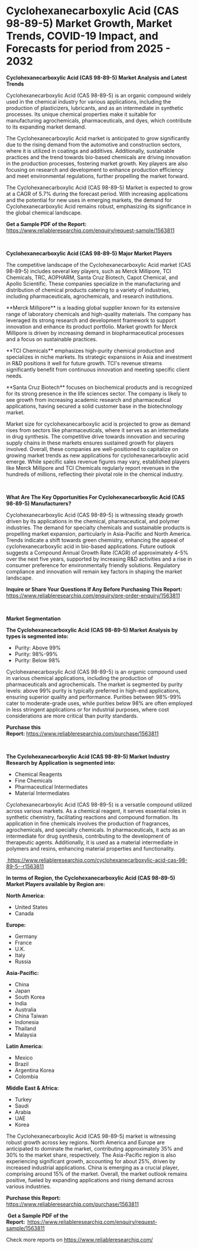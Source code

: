 <p><h1>Cyclohexanecarboxylic Acid (CAS 98-89-5) Market Growth, Market Trends, COVID-19 Impact, and Forecasts for period from 2025 - 2032</h1></p><p><strong>Cyclohexanecarboxylic Acid (CAS 98-89-5) Market Analysis and Latest Trends</strong></p>
<p><p>Cyclohexanecarboxylic Acid (CAS 98-89-5) is an organic compound widely used in the chemical industry for various applications, including the production of plasticizers, lubricants, and as an intermediate in synthetic processes. Its unique chemical properties make it suitable for manufacturing agrochemicals, pharmaceuticals, and dyes, which contribute to its expanding market demand.</p><p>The Cyclohexanecarboxylic Acid market is anticipated to grow significantly due to the rising demand from the automotive and construction sectors, where it is utilized in coatings and additives. Additionally, sustainable practices and the trend towards bio-based chemicals are driving innovation in the production processes, fostering market growth. Key players are also focusing on research and development to enhance production efficiency and meet environmental regulations, further propelling the market forward.</p><p>The Cyclohexanecarboxylic Acid (CAS 98-89-5) Market is expected to grow at a CAGR of 5.7% during the forecast period. With increasing applications and the potential for new uses in emerging markets, the demand for Cyclohexanecarboxylic Acid remains robust, emphasizing its significance in the global chemical landscape.</p></p>
<p><strong>Get a Sample PDF of the Report:&nbsp;</strong> <a href="https://www.reliableresearchiq.com/enquiry/request-sample/1563811?utm_campaign=3262&utm_medium=2&utm_source=Github&utm_content=ia&utm_term=02042025&utm_id=cyclohexanecarboxylic-acid-cas-98-89-5">https://www.reliableresearchiq.com/enquiry/request-sample/1563811</a></p>
<p>&nbsp;</p>
<p><strong>Cyclohexanecarboxylic Acid (CAS 98-89-5) Major Market Players</strong></p>
<p><p>The competitive landscape of the Cyclohexanecarboxylic Acid market (CAS 98-89-5) includes several key players, such as Merck Millipore, TCI Chemicals, TRC, AOPHARM, Santa Cruz Biotech, Capot Chemical, and Apollo Scientific. These companies specialize in the manufacturing and distribution of chemical products catering to a variety of industries, including pharmaceuticals, agrochemicals, and research institutions.</p><p>**Merck Millipore** is a leading global supplier known for its extensive range of laboratory chemicals and high-quality materials. The company has leveraged its strong research and development framework to support innovation and enhance its product portfolio. Market growth for Merck Millipore is driven by increasing demand in biopharmaceutical processes and a focus on sustainable practices.</p><p>**TCI Chemicals** emphasizes high-purity chemical production and specializes in niche markets. Its strategic expansions in Asia and investment in R&D positions it well for future growth. TCI's revenue streams significantly benefit from continuous innovation and meeting specific client needs.</p><p>**Santa Cruz Biotech** focuses on biochemical products and is recognized for its strong presence in the life sciences sector. The company is likely to see growth from increasing academic research and pharmaceutical applications, having secured a solid customer base in the biotechnology market.</p><p>Market size for cyclohexanecarboxylic acid is projected to grow as demand rises from sectors like pharmaceuticals, where it serves as an intermediate in drug synthesis. The competitive drive towards innovation and securing supply chains in these markets ensures sustained growth for players involved. Overall, these companies are well-positioned to capitalize on growing market trends as new applications for cyclohexanecarboxylic acid emerge. While specific sales revenue figures may vary, established players like Merck Millipore and TCI Chemicals regularly report revenues in the hundreds of millions, reflecting their pivotal role in the chemical industry.</p></p>
<p>&nbsp;</p>
<p><strong>What Are The Key Opportunities For Cyclohexanecarboxylic Acid (CAS 98-89-5) Manufacturers?</strong></p>
<p><p>Cyclohexanecarboxylic Acid (CAS 98-89-5) is witnessing steady growth driven by its applications in the chemical, pharmaceutical, and polymer industries. The demand for specialty chemicals and sustainable products is propelling market expansion, particularly in Asia-Pacific and North America. Trends indicate a shift towards green chemistry, enhancing the appeal of cyclohexanecarboxylic acid in bio-based applications. Future outlook suggests a Compound Annual Growth Rate (CAGR) of approximately 4-5% over the next five years, supported by increasing R&D activities and a rise in consumer preference for environmentally friendly solutions. Regulatory compliance and innovation will remain key factors in shaping the market landscape.</p></p>
<p><strong>Inquire or Share Your Questions If Any Before Purchasing This Report:</strong> <a href="https://www.reliableresearchiq.com/enquiry/pre-order-enquiry/1563811?utm_campaign=3262&utm_medium=2&utm_source=Github&utm_content=ia&utm_term=02042025&utm_id=cyclohexanecarboxylic-acid-cas-98-89-5">https://www.reliableresearchiq.com/enquiry/pre-order-enquiry/1563811</a></p>
<p>&nbsp;</p>
<p><strong>Market Segmentation</strong></p>
<p><strong>The Cyclohexanecarboxylic Acid (CAS 98-89-5) Market Analysis by types is segmented into:</strong></p>
<p><ul><li>Purity: Above 99%</li><li>Purity: 98%-99%</li><li>Purity: Below 98%</li></ul></p>
<p><p>Cyclohexanecarboxylic Acid (CAS 98-89-5) is an organic compound used in various chemical applications, including the production of pharmaceuticals and agrochemicals. The market is segmented by purity levels: above 99% purity is typically preferred in high-end applications, ensuring superior quality and performance. Purities between 98%-99% cater to moderate-grade uses, while purities below 98% are often employed in less stringent applications or for industrial purposes, where cost considerations are more critical than purity standards.</p></p>
<p><strong>Purchase this Report:&nbsp;</strong><a href="https://www.reliableresearchiq.com/purchase/1563811?utm_campaign=3262&utm_medium=2&utm_source=Github&utm_content=ia&utm_term=02042025&utm_id=cyclohexanecarboxylic-acid-cas-98-89-5">https://www.reliableresearchiq.com/purchase/1563811</a></p>
<p>&nbsp;</p>
<p><strong>The Cyclohexanecarboxylic Acid (CAS 98-89-5) Market Industry Research by Application is segmented into:</strong></p>
<p><ul><li>Chemical Reagents</li><li>Fine Chemicals</li><li>Pharmaceutical Intermediates</li><li>Material Intermediates</li></ul></p>
<p><p>Cyclohexanecarboxylic Acid (CAS 98-89-5) is a versatile compound utilized across various markets. As a chemical reagent, it serves essential roles in synthetic chemistry, facilitating reactions and compound formation. Its application in fine chemicals involves the production of fragrances, agrochemicals, and specialty chemicals. In pharmaceuticals, it acts as an intermediate for drug synthesis, contributing to the development of therapeutic agents. Additionally, it is used as a material intermediate in polymers and resins, enhancing material properties and functionality.</p></p>
<p><a href="https://www.reliableresearchiq.com/cyclohexanecarboxylic-acid-cas-98-89-5--r1563811?utm_campaign=3262&utm_medium=2&utm_source=Github&utm_content=ia&utm_term=02042025&utm_id=cyclohexanecarboxylic-acid-cas-98-89-5">&nbsp;https://www.reliableresearchiq.com/cyclohexanecarboxylic-acid-cas-98-89-5--r1563811</a></p>
<p><strong>In terms of Region, the Cyclohexanecarboxylic Acid (CAS 98-89-5) Market Players available by Region are:</strong></p>
<p>
    <p> <strong> North America: </strong>
        <ul>
            <li>United States</li>
            <li>Canada</li>
        </ul>
        </p> 
    <p> <strong> Europe: </strong>
        <ul>
            <li>Germany</li>
            <li>France</li>
            <li>U.K.</li>
            <li>Italy</li>
            <li>Russia</li>
        </ul>
        </p> 
    <p> <strong> Asia-Pacific: </strong>
        <ul>
            <li>China</li>
            <li>Japan</li>
            <li>South Korea</li>
            <li>India</li>
            <li>Australia</li>
            <li>China Taiwan</li>
            <li>Indonesia</li>
            <li>Thailand</li>
            <li>Malaysia</li>
        </ul>
        </p> 
    <p> <strong> Latin America: </strong>
        <ul>
            <li>Mexico</li>
            <li>Brazil</li>
            <li>Argentina Korea</li>
            <li>Colombia</li>
        </ul>
        </p> 
    <p> <strong> Middle East & Africa: </strong>
        <ul>
            <li>Turkey</li>
            <li>Saudi</li>
            <li>Arabia</li>
            <li>UAE</li>
            <li>Korea</li>
        </ul>
    </p>
    </p>
<p><p>The Cyclohexanecarboxylic Acid (CAS 98-89-5) market is witnessing robust growth across key regions. North America and Europe are anticipated to dominate the market, contributing approximately 35% and 30% to the market share, respectively. The Asia-Pacific region is also experiencing significant growth, accounting for about 25%, driven by increased industrial applications. China is emerging as a crucial player, comprising around 15% of the market. Overall, the market outlook remains positive, fueled by expanding applications and rising demand across various industries.</p></p>
<p><strong>Purchase this Report: </strong><a href="https://www.reliableresearchiq.com/purchase/1563811?utm_campaign=3262&utm_medium=2&utm_source=Github&utm_content=ia&utm_term=02042025&utm_id=cyclohexanecarboxylic-acid-cas-98-89-5">https://www.reliableresearchiq.com/purchase/1563811</a></p>
<p>&nbsp;<strong>Get a Sample PDF of the Report:&nbsp;&nbsp;</strong><a href="https://www.reliableresearchiq.com/enquiry/request-sample/1563811?utm_campaign=3262&utm_medium=2&utm_source=Github&utm_content=ia&utm_term=02042025&utm_id=cyclohexanecarboxylic-acid-cas-98-89-5">https://www.reliableresearchiq.com/enquiry/request-sample/1563811</a></p>
<p><strong></strong></p>
<p>Check more reports on <a href="https://www.reliableresearchiq.com/?utm_campaign=3262&utm_medium=2&utm_source=Github&utm_content=ia&utm_term=02042025&utm_id=cyclohexanecarboxylic-acid-cas-98-89-5">https://www.reliableresearchiq.com/</a></p>